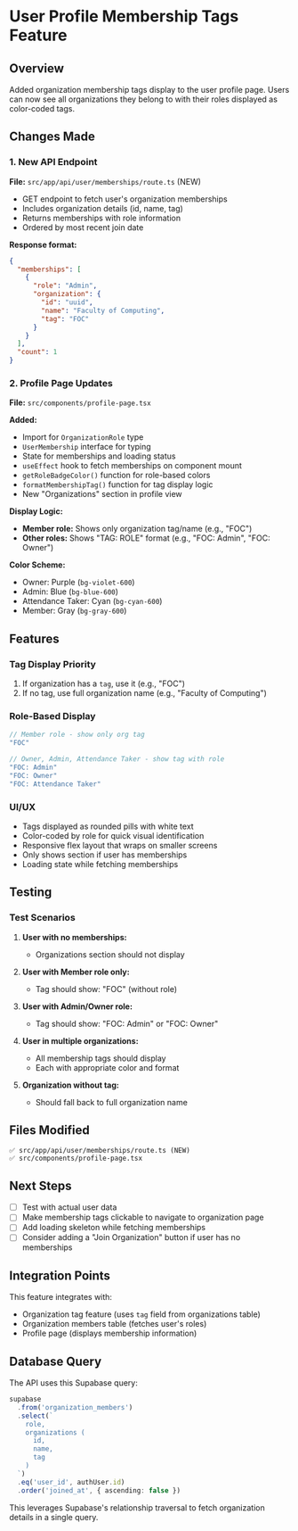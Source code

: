 # User Profile Membership Tags Feature

## Overview
Added organization membership tags display to the user profile page. Users can now see all organizations they belong to with their roles displayed as color-coded tags.

## Changes Made

### 1. New API Endpoint
**File:** `src/app/api/user/memberships/route.ts` (NEW)

- GET endpoint to fetch user's organization memberships
- Includes organization details (id, name, tag)
- Returns memberships with role information
- Ordered by most recent join date

**Response format:**
```json
{
  "memberships": [
    {
      "role": "Admin",
      "organization": {
        "id": "uuid",
        "name": "Faculty of Computing",
        "tag": "FOC"
      }
    }
  ],
  "count": 1
}
```

### 2. Profile Page Updates
**File:** `src/components/profile-page.tsx`

**Added:**
- Import for `OrganizationRole` type
- `UserMembership` interface for typing
- State for memberships and loading status
- `useEffect` hook to fetch memberships on component mount
- `getRoleBadgeColor()` function for role-based colors
- `formatMembershipTag()` function for tag display logic
- New "Organizations" section in profile view

**Display Logic:**
- **Member role:** Shows only organization tag/name (e.g., "FOC")
- **Other roles:** Shows "TAG: ROLE" format (e.g., "FOC: Admin", "FOC: Owner")

**Color Scheme:**
- Owner: Purple (`bg-violet-600`)
- Admin: Blue (`bg-blue-600`)
- Attendance Taker: Cyan (`bg-cyan-600`)
- Member: Gray (`bg-gray-600`)

## Features

### Tag Display Priority
1. If organization has a `tag`, use it (e.g., "FOC")
2. If no tag, use full organization name (e.g., "Faculty of Computing")

### Role-Based Display
```typescript
// Member role - show only org tag
"FOC"

// Owner, Admin, Attendance Taker - show tag with role
"FOC: Admin"
"FOC: Owner"
"FOC: Attendance Taker"
```

### UI/UX
- Tags displayed as rounded pills with white text
- Color-coded by role for quick visual identification
- Responsive flex layout that wraps on smaller screens
- Only shows section if user has memberships
- Loading state while fetching memberships

## Testing

### Test Scenarios

1. **User with no memberships:**
   - Organizations section should not display

2. **User with Member role only:**
   - Tag should show: "FOC" (without role)

3. **User with Admin/Owner role:**
   - Tag should show: "FOC: Admin" or "FOC: Owner"

4. **User in multiple organizations:**
   - All membership tags should display
   - Each with appropriate color and format

5. **Organization without tag:**
   - Should fall back to full organization name

## Files Modified

```
✅ src/app/api/user/memberships/route.ts (NEW)
✅ src/components/profile-page.tsx
```

## Next Steps

- [ ] Test with actual user data
- [ ] Make membership tags clickable to navigate to organization page
- [ ] Add loading skeleton while fetching memberships
- [ ] Consider adding a "Join Organization" button if user has no memberships

## Integration Points

This feature integrates with:
- Organization tag feature (uses `tag` field from organizations table)
- Organization members table (fetches user's roles)
- Profile page (displays membership information)

## Database Query

The API uses this Supabase query:
```typescript
supabase
  .from('organization_members')
  .select(`
    role,
    organizations (
      id,
      name,
      tag
    )
  `)
  .eq('user_id', authUser.id)
  .order('joined_at', { ascending: false })
```

This leverages Supabase's relationship traversal to fetch organization details in a single query.
